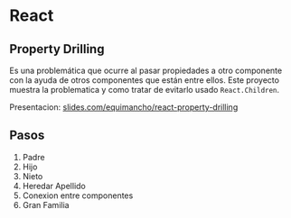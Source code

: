 # React

## Property Drilling

Es una problemática que ocurre al pasar propiedades a otro componente con la ayuda de otros componentes que están entre ellos.
Este proyecto muestra la problematica y como tratar de evitarlo usado `React.Children`.

Presentacion: [slides.com/equimancho/react-property-drilling](https://slides.com/equimancho/react-property-drilling)

## Pasos

1. Padre
2. Hijo
3. Nieto
4. Heredar Apellido
5. Conexion entre componentes
6. Gran Familia
